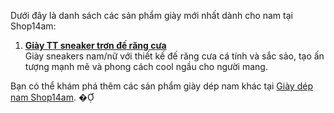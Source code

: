 Dưới đây là danh sách các sản phẩm giày mới nhất dành cho nam tại Shop14am:

1. **[Giày TT sneaker trơn đế răng cưa](https://shop14am.com/san-pham/giay-tt-sneaker-tron-de-rang-cua/)**  
   Giày sneakers nam/nữ với thiết kế đế răng cưa cá tính và sắc sảo, tạo ấn tượng mạnh mẽ và phong cách cool ngầu cho người mang.

Bạn có thể khám phá thêm các sản phẩm giày dép nam khác tại [Giày dép nam Shop14am](https://shop14am.com/bmt/giay-dep-nam/). � 
